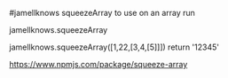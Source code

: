 #jamellknows squeezeArray
to use on an array run 

jamellknows.squeezeArray

jamellknows.squeezeArray([1,22,[3,4,[5]]]) return '12345'

https://www.npmjs.com/package/squeeze-array
